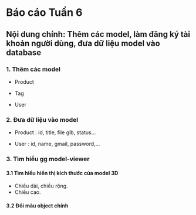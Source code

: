 # Báo cáo Tuần 6
## Nội dung chính: Thêm các model, làm đăng ký tài khoản người dùng, đưa dữ liệu model vào database

### 1. Thêm các model
* Product

* Tag

* User

### 2. Đưa dữ liệu vào model

* Product : id, title, file glb, status…

* User : id, name, gmail, password,…

### 3. Tìm hiểu gg model-viewer

#### 3.1 Tìm hiểu hiển thị kích thước của model 3D

* Chiều dài, chiều rộng.
* Chiều cao.

#### 3.2 Đổi màu object chính

